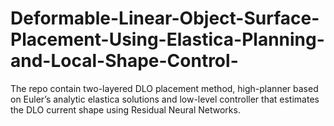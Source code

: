 # Deformable-Linear-Object-Surface-Placement-Using-Elastica-Planning-and-Local-Shape-Control-
The repo contain two-layered DLO placement method, high-planner based on Euler’s analytic elastica solutions and low-level controller that estimates the DLO current shape using Residual Neural Networks.

